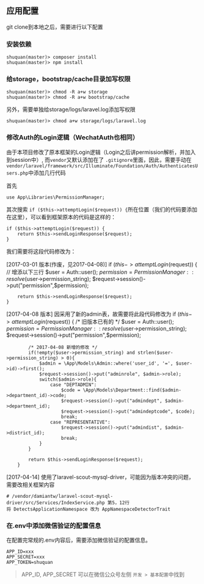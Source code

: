 ## 应用配置
git clone到本地之后，需要进行以下配置

### 安装依赖
	shuquan(master)> composer install
	shuquan(master)> npm install

### 给storage，bootstrap/cache目录加写权限
	shuquan(master)> chmod -R a+w storage
	shuquan(master)> chmod -R a+w bootstrap/cache
另外，需要单独给storage/logs/laravel.log添加写权限
	
	shuquan(master)> chmod a+w storage/logs/laravel.log

### 修改Auth的Login逻辑（WechatAuth也相同）
由于本项目修改了原本框架的Login逻辑（Login之后讲permission解析，并加入到session中）, 而`vendor`又默认添加在了	`.gitignore`里面，因此，需要手动在 `vendor/laravel/framework/src/Illuminate/Foundation/Auth/AuthenticatesUsers.php`中添加几行代码

首先

	use App\Libraries\PermissionManager;

其次搜索 `if ($this->attemptLogin($request)) {`所在位置（我们的代码要添加在这里），可以看到框架原本的代码是这样的：

	if ($this->attemptLogin($request)) {
		return $this->sendLoginResponse($request);
	}

我们需要将这段代码修改为：

[2017-03-01 版本(作废，见2017-04-08)]
	if ($this->attemptLogin($request)) {
		// 增添以下三行
		$user = Auth::user();
		$permission = PermissionManager::resolve($user->permission_string);
		$request->session()->put("permission",$permission);
		
		return $this->sendLoginResponse($request);
	}

[2017-04-08 版本] 因采用了新的admin表，故需要将此段代码修改为
	    if ($this->attemptLogin($request)) {
			/* 旧版本已有的 */
            $user = Auth::user();
		    $permission = PermissionManager::resolve($user->permission_string);
		    $request->session()->put("permission",$permission);


            /* 2017-04-08 新增的修改 */
            if(!empty($user->permission_string) and strlen($user->permission_string) > 0){
                $admin = \App\Models\Admin::where('user_id', '=', $user->id)->first();
                $request->session()->put("adminrole", $admin->role);
				switch($admin->role){
					case "DEPTADMIN":
						$code = \App\Models\Department::find($admin->department_id)->code;
						$request->session()->put("admindept", $admin->department_id);
						$request->session()->put("admindeptcode", $code);
						break;
					case "REPRESENTATIVE":
						$request->session()->put("admindist", $admin->district_id);
						break;
				}
            }

            return $this->sendLoginResponse($request);
        }
[2017-04-14] 使用了laravel-scout-mysql-driver，可能因为版本冲突的问题，需要改相关框架内容

    # /vendor/damiantw/laravel-scout-mysql-driver/src/Services/IndexService.php 第5，12行
    将 DetectsApplicationNamespace 改为 AppNamespaceDetectorTrait
    
    

### 在.env中添加微信验证的配置信息
在配置完常规的.env内容后，需要添加微信验证的配置信息。

	APP_ID=xxx
	APP_SECRET=xxx
	APP_TOKEN=shuquan

> APP_ID, APP_SECRET 可以在微信公众号左侧 `开发 > 基本配置`中找到

